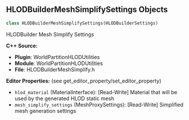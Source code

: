 ## HLODBuilderMeshSimplifySettings Objects

```python
class HLODBuilderMeshSimplifySettings(HLODBuilderSettings)
```

HLODBuilder Mesh Simplify Settings

**C++ Source:**

- **Plugin**: WorldPartitionHLODUtilities
- **Module**: WorldPartitionHLODUtilities
- **File**: HLODBuilderMeshSimplify.h

**Editor Properties:** (see get_editor_property/set_editor_property)

- ``hlod_material`` (MaterialInterface):  [Read-Write] Material that will be used by the generated HLOD static mesh
- ``mesh_simplify_settings`` (MeshProxySettings):  [Read-Write] Simplified mesh generation settings

<a id="unreal.BasicLineSetComponentBase"></a>